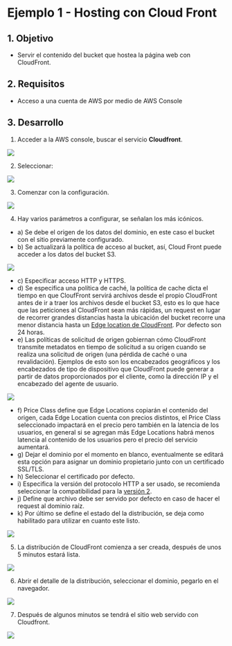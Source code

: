 # Ejemplo 1 - Hosting con Cloud Front


## 1. Objetivo 
- Servir el contenido del bucket que hostea la página web con CloudFront.

## 2. Requisitos 
- Acceso a una cuenta de AWS por medio de AWS Console

## 3. Desarrollo 

1. Acceder a la AWS console, buscar el servicio **Cloudfront**.

<img src="img/ej1-access-to-cloudfront.png"></img>

2. Seleccionar:

<img src="img/ej1-crear-distribucion.png"></img>

3. Comenzar con la configuración.

<img src="img/ej1-delivery-method.png"></img>

4. Hay varios parámetros a configurar, se señalan los más icónicos.
- a) Se debe el origen de los datos del dominio, en este caso el bucket con el sitio previamente configurado.
- b) Se actualizará la política de acceso al bucket, así, Cloud Front puede acceder a los datos del bucket S3.

<img src="img/ej1-creacion-cloudfront_1.png"></img>


- c) Especificar acceso HTTP y HTTPS.
- d) Se especifica una política de caché, la política de cache dicta el tiempo en que CloufFront servirá archivos desde el propio CloudFront antes de ir a traer los archivos desde el bucket S3, esto es lo que hace que las peticiones al CloudFront sean más rápidas, un request en lugar de recorrer grandes distancias hasta la ubicación del bucket recorre una menor distancia hasta un [Edge location de CloudFront](https://aws.amazon.com/es/about-aws/whats-new/2018/01/cloudfront-adds-six-new-edge-locations/). Por defecto son 24 horas.
- e) Las políticas de solicitud de origen gobiernan cómo CloudFront transmite metadatos en tiempo de solicitud a su origen cuando se realiza una solicitud de origen (una pérdida de caché o una revalidación). Ejemplos de esto son los encabezados geográficos y los encabezados de tipo de dispositivo que CloudFront puede generar a partir de datos proporcionados por el cliente, como la dirección IP y el encabezado del agente de usuario.

<img src="img/ej1-creacion-cloudfront_2.png"></img>

- f) Price Class define que Edge Locations copiarán el contenido del origen, cada Edge Location cuenta con precios distintos, el Price Class seleccionado impactará en el precio pero también en la latencia de los usuarios, en general si se agregan más Edge Locations habrá menos latencia al contenido de los usuarios pero el precio del servicio aumentará.
- g) Dejar el dominio por el momento en blanco, eventualmente se editará esta opción para asignar un dominio propietario junto con un certificado SSL/TLS. 
- h) Seleccionar el certificado por defecto.
- i) Especifica la versión del protocolo HTTP a ser usado, se recomienda seleccionar la compatibilidad para la [versión 2](https://developers.google.com/web/fundamentals/performance/http2).
- j) Define que archivo debe ser servido por defecto en caso de hacer el request al dominio raíz.
- k) Por último se define el estado del la distribución, se deja como habilitado para utilizar en cuanto este listo.

<img src="img/ej1-creacion-cloudfront_4.png"></img>

5. La distribución de CloudFront comienza a ser creada, después de unos 5 minutos estará lista. 

<img src="img/ej1-creating-distribution-cloudfront.png"></img>

6. Abrir el detalle de la distribución, seleccionar el dominio, pegarlo en el navegador.

<img src="img/ej1-copy-cloudfront-domain.png"></img>


7. Después de algunos minutos se tendrá el sitio web servido con Cloudfront.

<img src="img/ej1-cf-done.png"></img>
